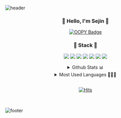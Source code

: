![header](https://capsule-render.vercel.app/api?type=waving)



<div align="center">
     <h3> 💙 Hello, I'm Sejin 💙 </h3>

<!-- [![Linkedin Badge](https://img.shields.io/badge/-LinkedIn-blue?style=flat-square&logo=Linkedin&logoColor=white&link=https://www.linkedin.com/in/threegenie/)](https://www.linkedin.com/in/threegenie/) -->
[![OOPY Badge](https://img.shields.io/badge/Resume-890596?style=flat-square&logo=Riseup&logoColor=white&link=https://chip-curio-011.notion.site/Sejin-0240eecbd5ee4d52859b974ee28d2367)](https://chip-curio-011.notion.site/Sejin-0240eecbd5ee4d52859b974ee28d2367)
     
  </div>

<div align="center">
  <h3> 💙 Stack 💙 </h3>
  
<img src="https://img.shields.io/badge/Python-2541B2?style=flat-square&logo=Python&logoColor=white"/></a>
<img src="https://img.shields.io/badge/Tensorflow-FF7600?style=flat-square&logo=Tensorflow&logoColor=white"/></a> 
<img src="https://img.shields.io/badge/HTML5-E34F26?style=flat-square&logo=HTML5&logoColor=white"/></a>
<img src="https://img.shields.io/badge/CSS3-1572B6?style=flat-square&logo=CSS3&logoColor=white"/></a> 
<img src="https://img.shields.io/badge/Django-66DE93?style=flat-square&logo=Django&logoColor=white"/></a>
<img src="https://img.shields.io/badge/PostgreSQL-FFD523?style=flat-square&logo=PostgreSQL&logoColor=white"/></a> 
<img src="https://img.shields.io/badge/C/C++-C490E4?style=flat-square&logo=c%2B%2B&logoColor=white"/></a> 

  
  </div>

<div align="center"; float:left;>

<details>
<summary> Github Stats 📊 </summary>
<div markdown="1">       

[![Sejin Kim's Github Stats](https://github-readme-stats.vercel.app/api?username=threegenie&show_icons=true&theme=buefy)](https://github.com/threegenie/github-readme-stats)

</div>
</details>
  </div>

<div align="center";float:left;>
<details>
<summary> Most Used Languages 💁🏻‍♀️ </summary>
<div markdown="1">       

[![Top Langs](https://github-readme-stats.vercel.app/api/top-langs/?username=threegenie&theme=buefy)](https://github.com/threegenie)
                              
</div>
</details>
  </div> 

<br>

<div align="center";float:left;>
     
[![Hits](https://hits.seeyoufarm.com/api/count/incr/badge.svg?url=https%3A%2F%2Fgithub.com%2Fgjbae1212%2Fhit-counter)](https://hits.seeyoufarm.com)
    
</div>   
     
<br></br>
![footer](https://capsule-render.vercel.app/api?type=waving&reversal=true)
